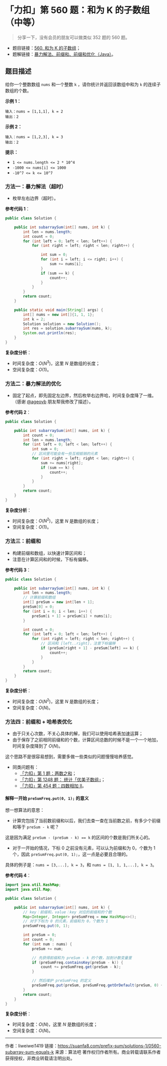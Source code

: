 # 「力扣」第 560 题：和为 K 的子数组（中等）

> 分享一下，没有会员的朋友可以做类似 352 题的 560 题。

- 题目链接：[560. 和为 K 的子数组](https://leetcode-cn.com/problems/subarray-sum-equals-k/)；
- 题解链接：[暴力解法、前缀和、前缀和优化（Java）](https://leetcode-cn.com/problems/subarray-sum-equals-k/solution/bao-li-jie-fa-qian-zhui-he-qian-zhui-he-you-hua-ja/)。

## 题目描述

给你一个整数数组 `nums` 和一个整数 `k` ，请你统计并返回该数组中和为 `k` 的连续子数组的个数。

**示例 1：**

```
输入：nums = [1,1,1], k = 2
输出：2
```

**示例 2：**

```
输入：nums = [1,2,3], k = 3
输出：2
```

**提示：**

- `1 <= nums.length <= 2 * 10^4`
- `-1000 <= nums[i] <= 1000`
- `-10^7 <= k <= 10^7`

### 方法一：暴力解法（超时）
- 枚举左右边界（超时）。

**参考代码 1**：
```Java []
public class Solution {

    public int subarraySum(int[] nums, int k) {
        int len = nums.length;
        int count = 0;
        for (int left = 0; left < len; left++) {
            for (int right = left; right < len; right++) {

                int sum = 0;
                for (int i = left; i <= right; i++) {
                    sum += nums[i];
                }
                if (sum == k) {
                    count++;
                }
            }
        }
        return count;
    }

    public static void main(String[] args) {
        int[] nums = new int[]{1, 1, 1};
        int k = 2;
        Solution solution = new Solution();
        int res = solution.subarraySum(nums, k);
        System.out.println(res);
    }
}
```
**复杂度分析**：

- 时间复杂度：$O(N^3)$，这里 $N$ 是数组的长度；
- 空间复杂度：$O(1)$。
### 方法二：暴力解法的优化
+ 固定了起点，即先固定左边界，然后枚举右边界哈，时间复杂度降了一维。（感谢 [@ageovb](/u/ageovb/) 朋友帮我修改了描述）。

**参考代码 2**：
```Java []
public class Solution {

    public int subarraySum(int[] nums, int k) {
        int count = 0;
        int len = nums.length;
        for (int left = 0; left < len; left++) {
            int sum = 0;
            // 区间里可能会有一些互相抵销的元素
            for (int right = left; right < len; right++) {
                sum += nums[right];
                if (sum == k) {
                    count++;
                }
            }
        }
        return count;
    }
}
```
**复杂度分析**：

- 时间复杂度：$O(N^2)$，这里 $N$ 是数组的长度；
- 空间复杂度：$O(1)$。

### 方法三：前缀和

- 构建前缀和数组，以快速计算区间和；
- 注意在计算区间和的时候，下标有偏移。

**参考代码 3**：
```Java []
public class Solution {

    public int subarraySum(int[] nums, int k) {
        int len = nums.length;
        // 计算前缀和数组
        int[] preSum = new int[len + 1];
        preSum[0] = 0;
        for (int i = 0; i < len; i++) {
            preSum[i + 1] = preSum[i] + nums[i];
        }

        int count = 0;
        for (int left = 0; left < len; left++) {
            for (int right = left; right < len; right++) {
                // 区间和 [left..right]，注意下标偏移
                if (preSum[right + 1] - preSum[left] == k) {
                    count++;
                }
            }
        }
        return count;
    }
}
```
**复杂度分析**：

- 时间复杂度：$O(N^2)$，这里 $N$ 是数组的长度；
- 空间复杂度：$O(N)$。

### 方法四：前缀和 + 哈希表优化

- 由于只关心次数，不关心具体的解，我们可以使用哈希表加速运算；
- 由于保存了之前相同前缀和的个数，计算区间总数的时候不是一个一个地加，时间复杂度降到了 $O(N)$。

这个思路不是很容易想到，需要多做一些类似的问题慢慢培养感觉。

- 同类问题有：
  - [「力扣」第 1 题：两数之和](https://leetcode-cn.com/problems/two-sum/)；
  - [「力扣」第 1248 题： 统计「优美子数组」](https://leetcode-cn.com/problems/count-number-of-nice-subarrays/)；
  - [「力扣」第 454 题：四数相加 II](https://leetcode-cn.com/problems/4sum-ii/)。

#### 解释一开始 `preSumFreq.put(0, 1);` 的意义

想一想算法的意思：

+ 计算完包括了当前数前缀和以后，我们去查一查在当前数之前，有多少个前缀和等于 `preSum - k` 呢？

这是因为满足 `preSum - (preSum - k) == k` 的区间的个数是我们所关心的。

+ 对于一开始的情况，下标 0 之前没有元素，可以认为前缀和为 0，个数为 1 个，因此 `preSumFreq.put(0, 1);`，这一点是必要且合理的。

具体的例子是：`nums = [3,...], k = 3`，和 `nums = [1, 1, 1,...], k = 3`。

**参考代码 4**：
```Java []
import java.util.HashMap;
import java.util.Map;

public class Solution {

    public int subarraySum(int[] nums, int k) {
        // key：前缀和，value：key 对应的前缀和的个数
        Map<Integer, Integer> preSumFreq = new HashMap<>();
        // 对于下标为 0 的元素，前缀和为 0，个数为 1
        preSumFreq.put(0, 1);

        int preSum = 0;
        int count = 0;
        for (int num : nums) {
            preSum += num;

            // 先获得前缀和为 preSum - k 的个数，加到计数变量里
            if (preSumFreq.containsKey(preSum - k)) {
                count += preSumFreq.get(preSum - k);
            }

            // 然后维护 preSumFreq 的定义
            preSumFreq.put(preSum, preSumFreq.getOrDefault(preSum, 0) + 1);
        }
        return count;
    }
}
```
**复杂度分析**：

- 时间复杂度：$O(N)$，这里 $N$ 是数组的长度；
- 空间复杂度：$O(N)$。




---

作者：liweiwei1419
链接：https://suanfa8.com/prefix-sum/solutions-1/0560-subarray-sum-equals-k
来源：算法吧
著作权归作者所有。商业转载请联系作者获得授权，非商业转载请注明出处。